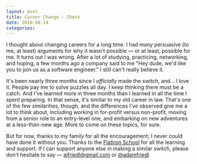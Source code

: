 ```yaml
---
layout: post
title: Career Change — Check
date: 2018-08-14
categories:
---
```


I thought about changing careers for a long time. I had many persuasive (to me, at least) arguments for why it wasn't possible — or at least, possible for me. It turns out I was wrong. After a lot of studying, practicing, networking, and hoping, a few months ago a company said to me "Hey dude, we'd like you to join us as a software engineer." I still can't really believe it.

It's been nearly three months since I _officially_ made the switch, and... I love it. People pay me to solve puzzles all day. I keep thinking there must be a catch. And I've learned more in three months than I learned in all the time I spent preparing. In that sense, it's similar to my old career in law. That's one of the few similarities, though, and the differences I've observed give me a lot to think about, including working in for-profit versus non-profit, moving from a senior role to an entry-level one, and embarking on new adventures at a less-than-new age. More to come on these topics, for sure.

But for now, thanks to my family for all the encouragement; I never could have done it without you. Thanks to the [Flatiron School](https://flatironschool.com) for all the learning and support. If I can support anyone else in making a similar switch, please don't hesitate to say — [ajfriedl@gmail.com](mailto:ajfriedl@gmail.com) or [@adamfriedl](https://twitter.com/adamfriedl)
